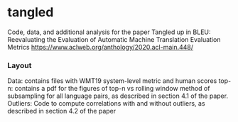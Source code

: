 # tangled
Code, data, and additional analysis for the paper Tangled up in BLEU: Reevaluating the Evaluation of Automatic Machine Translation Evaluation Metrics
https://www.aclweb.org/anthology/2020.acl-main.448/


### Layout

Data: contains files with WMT19 system-level metric and human scores
top-n: contains a pdf for the figures of top-n vs rolling window method of subsampling for all language pairs, as described in section 4.1 of the paper. 
Outliers: Code to compute correlations with and without outliers, as described in section 4.2 of the paper
